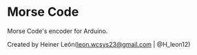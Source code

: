 Morse Code
======================

Morse Code's encoder for Arduino.

Created by Heiner León(leon.wcsys23@gmail.com | @H_leon12)
